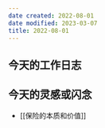 ```yaml
---
date created: 2022-08-01
date modified: 2023-03-07
title: 2022-08-01
---
```


## 今天的工作日志

## 今天的灵感或闪念

- [[保险的本质和价值]]
